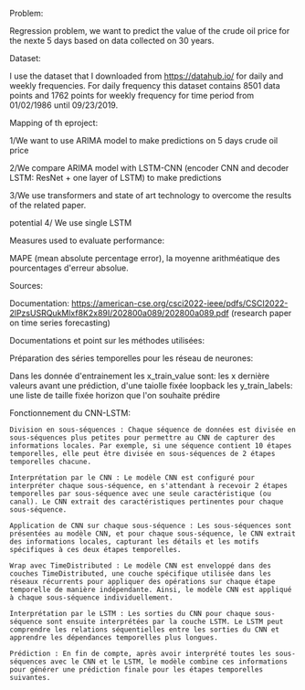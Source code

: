 Problem:

Regression problem, we want to predict the value of the crude oil price for the nexte 5 days based on data collected on 30 years.

Dataset:

I use the dataset that I downloaded from https://datahub.io/ for daily and weekly frequencies. For daily frequency this dataset contains 8501 data points and 1762 points for weekly frequency for time period from 01/02/1986 until 09/23/2019. 

Mapping of th eproject:

1/We want to use ARIMA model to make predictions on 5 days crude oil price

2/We compare ARIMA model with LSTM-CNN (encoder CNN and decoder LSTM: ResNet + one layer of LSTM) to make predictions

3/We use transformers and state of art technology to overcome the results of the related paper.

potential 4/ We use single LSTM

Measures used to evaluate performance: 

MAPE (mean absolute percentage error), la moyenne arithméatique des pourcentages d'erreur absolue.


Sources:

Documentation: https://american-cse.org/csci2022-ieee/pdfs/CSCI2022-2lPzsUSRQukMlxf8K2x89I/202800a089/202800a089.pdf (research paper on time series forecasting)


Documentations et point sur les méthodes utilisées:

Préparation des séries temporelles pour les réseau de neurones:

Dans les donnée d'entrainement
les x_train_value sont: les x dernière valeurs avant une prédiction, d'une taiolle fixée loopback
les y_train_labels: une liste de taille fixée horizon que l'on souhaite prédire

Fonctionnement du CNN-LSTM:

    Division en sous-séquences : Chaque séquence de données est divisée en sous-séquences plus petites pour permettre au CNN de capturer des informations locales. Par exemple, si une séquence contient 10 étapes temporelles, elle peut être divisée en sous-séquences de 2 étapes temporelles chacune.

    Interprétation par le CNN : Le modèle CNN est configuré pour interpréter chaque sous-séquence, en s'attendant à recevoir 2 étapes temporelles par sous-séquence avec une seule caractéristique (ou canal). Le CNN extrait des caractéristiques pertinentes pour chaque sous-séquence.

    Application de CNN sur chaque sous-séquence : Les sous-séquences sont présentées au modèle CNN, et pour chaque sous-séquence, le CNN extrait des informations locales, capturant les détails et les motifs spécifiques à ces deux étapes temporelles.

    Wrap avec TimeDistributed : Le modèle CNN est enveloppé dans des couches TimeDistributed, une couche spécifique utilisée dans les réseaux récurrents pour appliquer des opérations sur chaque étape temporelle de manière indépendante. Ainsi, le modèle CNN est appliqué à chaque sous-séquence individuellement.

    Interprétation par le LSTM : Les sorties du CNN pour chaque sous-séquence sont ensuite interprétées par la couche LSTM. Le LSTM peut comprendre les relations séquentielles entre les sorties du CNN et apprendre les dépendances temporelles plus longues.

    Prédiction : En fin de compte, après avoir interprété toutes les sous-séquences avec le CNN et le LSTM, le modèle combine ces informations pour générer une prédiction finale pour les étapes temporelles suivantes.